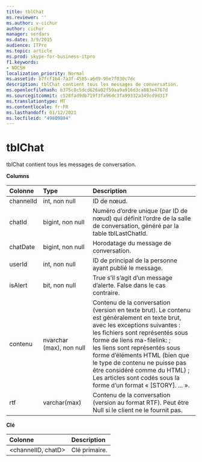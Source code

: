 ```yaml
---
title: tblChat
ms.reviewer: ''
ms.author: v-cichur
author: cichur
manager: serdars
ms.date: 3/9/2015
audience: ITPro
ms.topic: article
ms.prod: skype-for-business-itpro
f1.keywords:
- NOCSH
localization_priority: Normal
ms.assetid: b7fcf1b4-7a3f-4585-a6d9-95e7f030c7dc
description: tblChat contient tous les messages de conversation.
ms.openlocfilehash: b375c8c5dcd626a02f59aa9a916d3ca883e4767d
ms.sourcegitcommit: c528fad9db719f3fa96dc3fa99332a349cd9d317
ms.translationtype: MT
ms.contentlocale: fr-FR
ms.lasthandoff: 01/12/2021
ms.locfileid: "49809894"
---
```

# <a name="tblchat"></a>tblChat
 
tblChat contient tous les messages de conversation.
  
**Columns**

|**Colonne**|**Type**|**Description**|
|:-----|:-----|:-----|
|channelId  <br/> |int, non null  <br/> |ID de nœud.  <br/> |
|chatId  <br/> |bigint, non null  <br/> |Numéro d’ordre unique (par ID de nœud) qui définit l’ordre de la salle de conversation, généré par la table tblLastChatId.  <br/> |
|chatDate  <br/> |bigint, non null  <br/> |Horodatage du message de conversation.  <br/> |
|userId  <br/> |int, non null  <br/> |ID de principal de la personne ayant publié le message.  <br/> |
|isAlert  <br/> |bit, non null  <br/> |True s’il s’agit d’un message d’alerte. False dans le cas contraire.  <br/> |
|contenu  <br/> |nvarchar (max), non null  <br/> | Contenu de la conversation (version en texte brut). Le contenu est généralement en texte brut, avec les exceptions suivantes : <br/>  les fichiers sont représentés sous forme de liens ma-filelink: ; <br/>  les liens sont représentés sous forme d’éléments HTML (bien que le type de contenu ne puisse pas être considéré comme du HTML) ; <br/>  Les articles sont codés sous la forme d’un format « [STORY]. ... ». <br/> |
|rtf  <br/> |varchar(max)  <br/> |Contenu de la conversation (version au format RTF). Peut être Null si le client ne le fournit pas.  <br/> |
   
**Clé**

|**Colonne**|**Description**|
|:-----|:-----|
|\<channelID, chatD\>  <br/> |Clé primaire.  <br/> |
   

